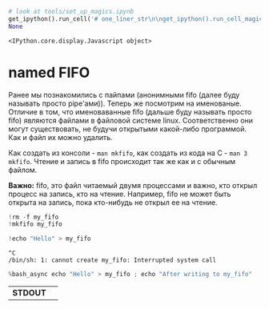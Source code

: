 ```python
# look at tools/set_up_magics.ipynb
get_ipython().run_cell('# one_liner_str\n\nget_ipython().run_cell_magic(\'javascript\', \'\', \'// setup cpp code highlighting\\nIPython.CodeCell.options_default.highlight_modes["text/x-c++src"] = {\\\'reg\\\':[/^%%cpp/]} ;\')\n\n# creating magics\nfrom IPython.core.magic import register_cell_magic, register_line_magic\nfrom IPython.display import display, Markdown, HTML\nimport argparse\nfrom subprocess import Popen, PIPE\nimport random\nimport sys\nimport os\nimport shutil\nimport shlex\n\n@register_cell_magic\ndef save_file(args_str, cell, line_comment_start="#"):\n    parser = argparse.ArgumentParser()\n    parser.add_argument("fname")\n    parser.add_argument("--ejudge-style", action="store_true")\n    args = parser.parse_args(args_str.split())\n    \n    cell = cell if cell[-1] == \'\\n\' or args.no_eof_newline else cell + "\\n"\n    cmds = []\n    with open(args.fname, "w") as f:\n        f.write(line_comment_start + " %%cpp " + args_str + "\\n")\n        for line in cell.split("\\n"):\n            line_to_write = (line if not args.ejudge_style else line.rstrip()) + "\\n"\n            if line.startswith("%"):\n                run_prefix = "%run "\n                assert line.startswith(run_prefix)\n                cmds.append(line[len(run_prefix):].strip())\n                f.write(line_comment_start + " " + line_to_write)\n            else:\n                f.write(line_to_write)\n        f.write("" if not args.ejudge_style else line_comment_start + r" line without \\n")\n    for cmd in cmds:\n        display(Markdown("Run: `%s`" % cmd))\n        get_ipython().system(cmd)\n\n@register_cell_magic\ndef cpp(fname, cell):\n    save_file(fname, cell, "//")\n\n@register_cell_magic\ndef asm(fname, cell):\n    save_file(fname, cell, "//")\n    \n@register_cell_magic\ndef makefile(fname, cell):\n    assert not fname\n    save_file("makefile", cell.replace(" " * 4, "\\t"))\n        \n@register_line_magic\ndef p(line):\n    try:\n        expr, comment = line.split(" #")\n        display(Markdown("`{} = {}`  # {}".format(expr.strip(), eval(expr), comment.strip())))\n    except:\n        display(Markdown("{} = {}".format(line, eval(line))))\n        \ndef show_file(file, clear_at_begin=True, return_html_string=False):\n    if clear_at_begin:\n        get_ipython().system("truncate --size 0 " + file)\n    obj = file.replace(\'.\', \'_\').replace(\'/\', \'_\') + "_obj"\n    html_string = \'\'\'\n        <script type=text/javascript>\n        var entrance___OBJ__ = 0;\n        function refresh__OBJ__()\n        {\n            entrance___OBJ__ -= 1;\n            var elem = document.getElementById("__OBJ__");\n            if (elem) {\n                var xmlhttp=new XMLHttpRequest();\n                xmlhttp.onreadystatechange=function()\n                {\n                    var elem = document.getElementById("__OBJ__");\n                    //console.log(!!elem, xmlhttp.readyState, xmlhttp.status, entrance___OBJ__);\n                    if (elem && xmlhttp.readyState==4 && xmlhttp.status==200)\n                    {\n                        elem.innerText = xmlhttp.responseText;\n                        if (!entrance___OBJ__) {\n                            entrance___OBJ__ += 1;\n                            // console.log("req");\n                            window.setTimeout("refresh__OBJ__()", 300); \n                        }\n                        return xmlhttp.responseText;\n                    } \n                }\n                xmlhttp.open("GET", "__FILE__", true);\n                xmlhttp.send();     \n            }\n        }\n        \n        if (!entrance___OBJ__) {\n            entrance___OBJ__ += 1;\n            refresh__OBJ__(); \n        }\n        \n        </script>\n        \n        <font color="white"> <tt>\n        <p id="__OBJ__" style="font-size: 16px; border:3px #333333 solid; background: #333333; border-radius: 10px; padding: 10px;  "></p>\n        </tt> </font>\n        \'\'\'.replace("__OBJ__", obj).replace("__FILE__", file)\n    if return_html_string:\n        return html_string\n    display(HTML(html_string))\n    \nBASH_POPEN_TMP_DIR = "./bash_popen_tmp"\n    \ndef bash_popen_terminate_all():\n    for p in globals().get("bash_popen_list", []):\n        print("Terminate pid=" + str(p.pid), file=sys.stderr)\n        p.terminate()\n    globals()["bash_popen_list"] = []\n    if os.path.exists(BASH_POPEN_TMP_DIR):\n        shutil.rmtree(BASH_POPEN_TMP_DIR)\n\nbash_popen_terminate_all()  \n\ndef bash_popen(cmd):\n    if not os.path.exists(BASH_POPEN_TMP_DIR):\n        os.mkdir(BASH_POPEN_TMP_DIR)\n    h = os.path.join(BASH_POPEN_TMP_DIR, str(random.randint(0, 1e18)))\n    stdout_file = h + ".out.html"\n    stderr_file = h + ".err.html"\n    run_log_file = h + ".fin.html"\n    \n    stdout = open(stdout_file, "wb")\n    stdout = open(stderr_file, "wb")\n    \n    html = """\n    <table width="100%">\n    <colgroup>\n       <col span="1" style="width: 70px;">\n       <col span="1">\n    </colgroup>    \n    <tbody>\n      <tr> <td><b>STDOUT</b> <td> {stdout}  \n      <tr> <td><b>STDERR</b> <td> {stderr}  \n      <tr> <td><b>RUN LOG</b> <td> {run_log}  \n    </tbody>\n    </table>\n    """.format(\n        stdout=show_file(stdout_file, return_html_string=True),\n        stderr=show_file(stderr_file, return_html_string=True),\n        run_log=show_file(run_log_file, return_html_string=True),\n    )\n    \n    cmd = """\n        bash -c {cmd} &\n        pid=$!\n        echo "Process started! pid=${{pid}}" > {run_log_file}\n        wait ${{pid}}\n        echo "Process finished! exit_code=$?" >> {run_log_file}\n    """.format(cmd=shlex.quote(cmd), run_log_file=run_log_file)\n    # print(cmd)\n    display(HTML(html))\n    \n    p = Popen(["bash", "-c", cmd], stdin=PIPE, stdout=stdout, stderr=stdout)\n    \n    bash_popen_list.append(p)\n    return p\n\n\n@register_line_magic\ndef bash_async(line):\n    bash_popen(line)\n    \ndef make_oneliner():\n    return \'# look at tools/set_up_magics.ipynb\\nget_ipython().run_cell(%s)\\nNone\' % repr(one_liner_str)\n')
None
```


    <IPython.core.display.Javascript object>


# named FIFO

Ранее мы познакомились с пайпами (анонимными fifo (далее буду называть просто pipe'ами)). Теперь же посмотрим на именованые.
Отличие в том, что именоваванные fifo (дальше буду называть просто fifo) являются файлами в файловой системе linux. Соответственно они могут существовать, не будучи открытыми какой-либо программой. Как и файл их можно удалить.

Как создать из консоли - `man mkfifo`, как создать из кода на C - `man 3 mkfifo`. Чтение и запись в fifo происходит так же как и с обычным файлом.

**Важно:** fifo, это файл читаемый двумя процессами и важно, кто открыл процесс на запись, кто на чтение. Например, fifo не может быть открыта на запись, пока кто-нибудь не открыл ее на чтение.


```python
!rm -f my_fifo
!mkfifo my_fifo
```


```python
!echo "Hello" > my_fifo
```

    ^C
    /bin/sh: 1: cannot create my_fifo: Interrupted system call



```python
%bash_async echo "Hello" > my_fifo ; echo "After writing to my_fifo"
```



<table width="100%">
<colgroup>
   <col span="1" style="width: 70px;">
   <col span="1">
</colgroup>    
<tbody>
  <tr> <td><b>STDOUT</b> <td> 
    <script type=text/javascript>
    var entrance___bash_popen_tmp_841531200595707846_out_html_obj = 0;
    function refresh__bash_popen_tmp_841531200595707846_out_html_obj()
    {
        entrance___bash_popen_tmp_841531200595707846_out_html_obj -= 1;
        var elem = document.getElementById("__bash_popen_tmp_841531200595707846_out_html_obj");
        if (elem) {
            var xmlhttp=new XMLHttpRequest();
            xmlhttp.onreadystatechange=function()
            {
                var elem = document.getElementById("__bash_popen_tmp_841531200595707846_out_html_obj");
                //console.log(!!elem, xmlhttp.readyState, xmlhttp.status, entrance___bash_popen_tmp_841531200595707846_out_html_obj);
                if (elem && xmlhttp.readyState==4 && xmlhttp.status==200)
                {
                    elem.innerText = xmlhttp.responseText;
                    if (!entrance___bash_popen_tmp_841531200595707846_out_html_obj) {
                        entrance___bash_popen_tmp_841531200595707846_out_html_obj += 1;
                        // console.log("req");
                        window.setTimeout("refresh__bash_popen_tmp_841531200595707846_out_html_obj()", 300); 
                    }
                    return xmlhttp.responseText;
                } 
            }
            xmlhttp.open("GET", "./bash_popen_tmp/841531200595707846.out.html", true);
            xmlhttp.send();     
        }
    }

    if (!entrance___bash_popen_tmp_841531200595707846_out_html_obj) {
        entrance___bash_popen_tmp_841531200595707846_out_html_obj += 1;
        refresh__bash_popen_tmp_841531200595707846_out_html_obj(); 
    }

    </script>

    <font color="white"> <tt>
    <p id="__bash_popen_tmp_841531200595707846_out_html_obj" style="font-size: 16px; border:3px #333333 solid; background: #333333; border-radius: 10px; padding: 10px;  "></p>
    </tt> </font>
      
  <tr> <td><b>STDERR</b> <td> 
    <script type=text/javascript>
    var entrance___bash_popen_tmp_841531200595707846_err_html_obj = 0;
    function refresh__bash_popen_tmp_841531200595707846_err_html_obj()
    {
        entrance___bash_popen_tmp_841531200595707846_err_html_obj -= 1;
        var elem = document.getElementById("__bash_popen_tmp_841531200595707846_err_html_obj");
        if (elem) {
            var xmlhttp=new XMLHttpRequest();
            xmlhttp.onreadystatechange=function()
            {
                var elem = document.getElementById("__bash_popen_tmp_841531200595707846_err_html_obj");
                //console.log(!!elem, xmlhttp.readyState, xmlhttp.status, entrance___bash_popen_tmp_841531200595707846_err_html_obj);
                if (elem && xmlhttp.readyState==4 && xmlhttp.status==200)
                {
                    elem.innerText = xmlhttp.responseText;
                    if (!entrance___bash_popen_tmp_841531200595707846_err_html_obj) {
                        entrance___bash_popen_tmp_841531200595707846_err_html_obj += 1;
                        // console.log("req");
                        window.setTimeout("refresh__bash_popen_tmp_841531200595707846_err_html_obj()", 300); 
                    }
                    return xmlhttp.responseText;
                } 
            }
            xmlhttp.open("GET", "./bash_popen_tmp/841531200595707846.err.html", true);
            xmlhttp.send();     
        }
    }

    if (!entrance___bash_popen_tmp_841531200595707846_err_html_obj) {
        entrance___bash_popen_tmp_841531200595707846_err_html_obj += 1;
        refresh__bash_popen_tmp_841531200595707846_err_html_obj(); 
    }

    </script>

    <font color="white"> <tt>
    <p id="__bash_popen_tmp_841531200595707846_err_html_obj" style="font-size: 16px; border:3px #333333 solid; background: #333333; border-radius: 10px; padding: 10px;  "></p>
    </tt> </font>
      
  <tr> <td><b>RUN LOG</b> <td> 
    <script type=text/javascript>
    var entrance___bash_popen_tmp_841531200595707846_fin_html_obj = 0;
    function refresh__bash_popen_tmp_841531200595707846_fin_html_obj()
    {
        entrance___bash_popen_tmp_841531200595707846_fin_html_obj -= 1;
        var elem = document.getElementById("__bash_popen_tmp_841531200595707846_fin_html_obj");
        if (elem) {
            var xmlhttp=new XMLHttpRequest();
            xmlhttp.onreadystatechange=function()
            {
                var elem = document.getElementById("__bash_popen_tmp_841531200595707846_fin_html_obj");
                //console.log(!!elem, xmlhttp.readyState, xmlhttp.status, entrance___bash_popen_tmp_841531200595707846_fin_html_obj);
                if (elem && xmlhttp.readyState==4 && xmlhttp.status==200)
                {
                    elem.innerText = xmlhttp.responseText;
                    if (!entrance___bash_popen_tmp_841531200595707846_fin_html_obj) {
                        entrance___bash_popen_tmp_841531200595707846_fin_html_obj += 1;
                        // console.log("req");
                        window.setTimeout("refresh__bash_popen_tmp_841531200595707846_fin_html_obj()", 300); 
                    }
                    return xmlhttp.responseText;
                } 
            }
            xmlhttp.open("GET", "./bash_popen_tmp/841531200595707846.fin.html", true);
            xmlhttp.send();     
        }
    }

    if (!entrance___bash_popen_tmp_841531200595707846_fin_html_obj) {
        entrance___bash_popen_tmp_841531200595707846_fin_html_obj += 1;
        refresh__bash_popen_tmp_841531200595707846_fin_html_obj(); 
    }

    </script>

    <font color="white"> <tt>
    <p id="__bash_popen_tmp_841531200595707846_fin_html_obj" style="font-size: 16px; border:3px #333333 solid; background: #333333; border-radius: 10px; padding: 10px;  "></p>
    </tt> </font>
      
</tbody>
</table>




```python
!cat my_fifo
```

    Hello


# Теперь на С
Обратите внимание, что fifo не может открыться на запись, пока ее не начнут читать.


```cpp
%%cpp write_fifo.cpp
%run gcc write_fifo.cpp -o write_fifo.exe

#include <stdio.h>
#include <stdlib.h>
#include <unistd.h>
#include <assert.h>
#include <sys/wait.h>
#include <fcntl.h>

int main() {
    fprintf(stderr, "Started\n"); fflush(stderr);
    int fd = open("my_fifo", O_WRONLY);
    assert(fd >= 0);
    fprintf(stderr, "Opened\n"); fflush(stderr);
    const char str[] = "Hello from C!\n";
    assert(write(fd, str, sizeof(str)) == sizeof(str));
    fprintf(stderr, "Written\n"); fflush(stderr);
    assert(close(fd) == 0);
    fprintf(stderr, "Closed\n"); fflush(stderr);
    return 0;
}
```


Run: `gcc write_fifo.cpp -o write_fifo.exe`



```python
%bash_async ./write_fifo.exe
```



<table width="100%">
<colgroup>
   <col span="1" style="width: 70px;">
   <col span="1">
</colgroup>    
<tbody>
  <tr> <td><b>STDOUT</b> <td> 
    <script type=text/javascript>
    var entrance___bash_popen_tmp_82959761933755356_out_html_obj = 0;
    function refresh__bash_popen_tmp_82959761933755356_out_html_obj()
    {
        entrance___bash_popen_tmp_82959761933755356_out_html_obj -= 1;
        var elem = document.getElementById("__bash_popen_tmp_82959761933755356_out_html_obj");
        if (elem) {
            var xmlhttp=new XMLHttpRequest();
            xmlhttp.onreadystatechange=function()
            {
                var elem = document.getElementById("__bash_popen_tmp_82959761933755356_out_html_obj");
                //console.log(!!elem, xmlhttp.readyState, xmlhttp.status, entrance___bash_popen_tmp_82959761933755356_out_html_obj);
                if (elem && xmlhttp.readyState==4 && xmlhttp.status==200)
                {
                    elem.innerText = xmlhttp.responseText;
                    if (!entrance___bash_popen_tmp_82959761933755356_out_html_obj) {
                        entrance___bash_popen_tmp_82959761933755356_out_html_obj += 1;
                        // console.log("req");
                        window.setTimeout("refresh__bash_popen_tmp_82959761933755356_out_html_obj()", 300); 
                    }
                    return xmlhttp.responseText;
                } 
            }
            xmlhttp.open("GET", "./bash_popen_tmp/82959761933755356.out.html", true);
            xmlhttp.send();     
        }
    }

    if (!entrance___bash_popen_tmp_82959761933755356_out_html_obj) {
        entrance___bash_popen_tmp_82959761933755356_out_html_obj += 1;
        refresh__bash_popen_tmp_82959761933755356_out_html_obj(); 
    }

    </script>

    <font color="white"> <tt>
    <p id="__bash_popen_tmp_82959761933755356_out_html_obj" style="font-size: 16px; border:3px #333333 solid; background: #333333; border-radius: 10px; padding: 10px;  "></p>
    </tt> </font>
      
  <tr> <td><b>STDERR</b> <td> 
    <script type=text/javascript>
    var entrance___bash_popen_tmp_82959761933755356_err_html_obj = 0;
    function refresh__bash_popen_tmp_82959761933755356_err_html_obj()
    {
        entrance___bash_popen_tmp_82959761933755356_err_html_obj -= 1;
        var elem = document.getElementById("__bash_popen_tmp_82959761933755356_err_html_obj");
        if (elem) {
            var xmlhttp=new XMLHttpRequest();
            xmlhttp.onreadystatechange=function()
            {
                var elem = document.getElementById("__bash_popen_tmp_82959761933755356_err_html_obj");
                //console.log(!!elem, xmlhttp.readyState, xmlhttp.status, entrance___bash_popen_tmp_82959761933755356_err_html_obj);
                if (elem && xmlhttp.readyState==4 && xmlhttp.status==200)
                {
                    elem.innerText = xmlhttp.responseText;
                    if (!entrance___bash_popen_tmp_82959761933755356_err_html_obj) {
                        entrance___bash_popen_tmp_82959761933755356_err_html_obj += 1;
                        // console.log("req");
                        window.setTimeout("refresh__bash_popen_tmp_82959761933755356_err_html_obj()", 300); 
                    }
                    return xmlhttp.responseText;
                } 
            }
            xmlhttp.open("GET", "./bash_popen_tmp/82959761933755356.err.html", true);
            xmlhttp.send();     
        }
    }

    if (!entrance___bash_popen_tmp_82959761933755356_err_html_obj) {
        entrance___bash_popen_tmp_82959761933755356_err_html_obj += 1;
        refresh__bash_popen_tmp_82959761933755356_err_html_obj(); 
    }

    </script>

    <font color="white"> <tt>
    <p id="__bash_popen_tmp_82959761933755356_err_html_obj" style="font-size: 16px; border:3px #333333 solid; background: #333333; border-radius: 10px; padding: 10px;  "></p>
    </tt> </font>
      
  <tr> <td><b>RUN LOG</b> <td> 
    <script type=text/javascript>
    var entrance___bash_popen_tmp_82959761933755356_fin_html_obj = 0;
    function refresh__bash_popen_tmp_82959761933755356_fin_html_obj()
    {
        entrance___bash_popen_tmp_82959761933755356_fin_html_obj -= 1;
        var elem = document.getElementById("__bash_popen_tmp_82959761933755356_fin_html_obj");
        if (elem) {
            var xmlhttp=new XMLHttpRequest();
            xmlhttp.onreadystatechange=function()
            {
                var elem = document.getElementById("__bash_popen_tmp_82959761933755356_fin_html_obj");
                //console.log(!!elem, xmlhttp.readyState, xmlhttp.status, entrance___bash_popen_tmp_82959761933755356_fin_html_obj);
                if (elem && xmlhttp.readyState==4 && xmlhttp.status==200)
                {
                    elem.innerText = xmlhttp.responseText;
                    if (!entrance___bash_popen_tmp_82959761933755356_fin_html_obj) {
                        entrance___bash_popen_tmp_82959761933755356_fin_html_obj += 1;
                        // console.log("req");
                        window.setTimeout("refresh__bash_popen_tmp_82959761933755356_fin_html_obj()", 300); 
                    }
                    return xmlhttp.responseText;
                } 
            }
            xmlhttp.open("GET", "./bash_popen_tmp/82959761933755356.fin.html", true);
            xmlhttp.send();     
        }
    }

    if (!entrance___bash_popen_tmp_82959761933755356_fin_html_obj) {
        entrance___bash_popen_tmp_82959761933755356_fin_html_obj += 1;
        refresh__bash_popen_tmp_82959761933755356_fin_html_obj(); 
    }

    </script>

    <font color="white"> <tt>
    <p id="__bash_popen_tmp_82959761933755356_fin_html_obj" style="font-size: 16px; border:3px #333333 solid; background: #333333; border-radius: 10px; padding: 10px;  "></p>
    </tt> </font>
      
</tbody>
</table>




```python
!cat my_fifo
```

    Hello from C!
    

# Директория /proc/<pid\>/*

Интересная штука директория `/proc` это виртулаьная файловая система в которой можно получать сведения о процессах, читая из из файлов. (Это не обычные файлы на диске, а скорее некоторое view на сведения о процессах из ядра системы).

Что есть в proc: http://man7.org/linux/man-pages/man5/proc.5.html

Имеющая отношение к делу статья на хабре: https://habr.com/ru/post/209446/

Посмотрим, что можно узнать о запущенном процессе:


```python
# запустим процесс в фоне
%bash_async echo "Hello" > my_fifo 
```



<table width="100%">
<colgroup>
   <col span="1" style="width: 70px;">
   <col span="1">
</colgroup>    
<tbody>
  <tr> <td><b>STDOUT</b> <td> 
    <script type=text/javascript>
    var entrance___bash_popen_tmp_572005684422340190_out_html_obj = 0;
    function refresh__bash_popen_tmp_572005684422340190_out_html_obj()
    {
        entrance___bash_popen_tmp_572005684422340190_out_html_obj -= 1;
        var elem = document.getElementById("__bash_popen_tmp_572005684422340190_out_html_obj");
        if (elem) {
            var xmlhttp=new XMLHttpRequest();
            xmlhttp.onreadystatechange=function()
            {
                var elem = document.getElementById("__bash_popen_tmp_572005684422340190_out_html_obj");
                //console.log(!!elem, xmlhttp.readyState, xmlhttp.status, entrance___bash_popen_tmp_572005684422340190_out_html_obj);
                if (elem && xmlhttp.readyState==4 && xmlhttp.status==200)
                {
                    elem.innerText = xmlhttp.responseText;
                    if (!entrance___bash_popen_tmp_572005684422340190_out_html_obj) {
                        entrance___bash_popen_tmp_572005684422340190_out_html_obj += 1;
                        // console.log("req");
                        window.setTimeout("refresh__bash_popen_tmp_572005684422340190_out_html_obj()", 300); 
                    }
                    return xmlhttp.responseText;
                } 
            }
            xmlhttp.open("GET", "./bash_popen_tmp/572005684422340190.out.html", true);
            xmlhttp.send();     
        }
    }

    if (!entrance___bash_popen_tmp_572005684422340190_out_html_obj) {
        entrance___bash_popen_tmp_572005684422340190_out_html_obj += 1;
        refresh__bash_popen_tmp_572005684422340190_out_html_obj(); 
    }

    </script>

    <font color="white"> <tt>
    <p id="__bash_popen_tmp_572005684422340190_out_html_obj" style="font-size: 16px; border:3px #333333 solid; background: #333333; border-radius: 10px; padding: 10px;  "></p>
    </tt> </font>
      
  <tr> <td><b>STDERR</b> <td> 
    <script type=text/javascript>
    var entrance___bash_popen_tmp_572005684422340190_err_html_obj = 0;
    function refresh__bash_popen_tmp_572005684422340190_err_html_obj()
    {
        entrance___bash_popen_tmp_572005684422340190_err_html_obj -= 1;
        var elem = document.getElementById("__bash_popen_tmp_572005684422340190_err_html_obj");
        if (elem) {
            var xmlhttp=new XMLHttpRequest();
            xmlhttp.onreadystatechange=function()
            {
                var elem = document.getElementById("__bash_popen_tmp_572005684422340190_err_html_obj");
                //console.log(!!elem, xmlhttp.readyState, xmlhttp.status, entrance___bash_popen_tmp_572005684422340190_err_html_obj);
                if (elem && xmlhttp.readyState==4 && xmlhttp.status==200)
                {
                    elem.innerText = xmlhttp.responseText;
                    if (!entrance___bash_popen_tmp_572005684422340190_err_html_obj) {
                        entrance___bash_popen_tmp_572005684422340190_err_html_obj += 1;
                        // console.log("req");
                        window.setTimeout("refresh__bash_popen_tmp_572005684422340190_err_html_obj()", 300); 
                    }
                    return xmlhttp.responseText;
                } 
            }
            xmlhttp.open("GET", "./bash_popen_tmp/572005684422340190.err.html", true);
            xmlhttp.send();     
        }
    }

    if (!entrance___bash_popen_tmp_572005684422340190_err_html_obj) {
        entrance___bash_popen_tmp_572005684422340190_err_html_obj += 1;
        refresh__bash_popen_tmp_572005684422340190_err_html_obj(); 
    }

    </script>

    <font color="white"> <tt>
    <p id="__bash_popen_tmp_572005684422340190_err_html_obj" style="font-size: 16px; border:3px #333333 solid; background: #333333; border-radius: 10px; padding: 10px;  "></p>
    </tt> </font>
      
  <tr> <td><b>RUN LOG</b> <td> 
    <script type=text/javascript>
    var entrance___bash_popen_tmp_572005684422340190_fin_html_obj = 0;
    function refresh__bash_popen_tmp_572005684422340190_fin_html_obj()
    {
        entrance___bash_popen_tmp_572005684422340190_fin_html_obj -= 1;
        var elem = document.getElementById("__bash_popen_tmp_572005684422340190_fin_html_obj");
        if (elem) {
            var xmlhttp=new XMLHttpRequest();
            xmlhttp.onreadystatechange=function()
            {
                var elem = document.getElementById("__bash_popen_tmp_572005684422340190_fin_html_obj");
                //console.log(!!elem, xmlhttp.readyState, xmlhttp.status, entrance___bash_popen_tmp_572005684422340190_fin_html_obj);
                if (elem && xmlhttp.readyState==4 && xmlhttp.status==200)
                {
                    elem.innerText = xmlhttp.responseText;
                    if (!entrance___bash_popen_tmp_572005684422340190_fin_html_obj) {
                        entrance___bash_popen_tmp_572005684422340190_fin_html_obj += 1;
                        // console.log("req");
                        window.setTimeout("refresh__bash_popen_tmp_572005684422340190_fin_html_obj()", 300); 
                    }
                    return xmlhttp.responseText;
                } 
            }
            xmlhttp.open("GET", "./bash_popen_tmp/572005684422340190.fin.html", true);
            xmlhttp.send();     
        }
    }

    if (!entrance___bash_popen_tmp_572005684422340190_fin_html_obj) {
        entrance___bash_popen_tmp_572005684422340190_fin_html_obj += 1;
        refresh__bash_popen_tmp_572005684422340190_fin_html_obj(); 
    }

    </script>

    <font color="white"> <tt>
    <p id="__bash_popen_tmp_572005684422340190_fin_html_obj" style="font-size: 16px; border:3px #333333 solid; background: #333333; border-radius: 10px; padding: 10px;  "></p>
    </tt> </font>
      
</tbody>
</table>




```python
!ps aux | grep Hello
```

    pechatn+  2518  0.0  0.1  19600  3120 ?        S    21:17   0:00 bash -c echo 'Process started!' > tmp/515226009711462029.fin.html; echo "Hello" > my_fifo ; echo "After writing to my_fifo" ; echo "Process finished! code=$?" >> tmp/515226009711462029.fin.html
    pechatn+  2726  0.0  0.1  19596  3224 ?        S    21:32   0:00 bash -c echo "Hello" > my_fifo ; echo "After writing to my_fifo"
    pechatn+  2799  0.0  0.1  19596  3200 ?        S    21:37   0:00 bash -c echo "Hello" > my_fifo ; echo "After writing to my_fifo"
    pechatn+  2836  0.0  0.1  19596  3236 ?        S    21:40   0:00 bash -c echo "Hello" > my_fifo ; echo "After writing to my_fifo"
    pechatn+  2927  0.0  0.1  19596  3164 ?        S    21:43   0:00 bash -c echo "Hello" > my_fifo ; echo "After writing to my_fifo"
    pechatn+  2998  0.0  0.1  19596  3156 ?        S    21:45   0:00 bash -c echo "Hello" > my_fifo ; echo "After writing to my_fifo"
    pechatn+  3012  0.0  0.1  19596  3204 ?        S    21:45   0:00 bash -c echo "Hello" > my_fifo ; echo "After writing to my_fifo"
    pechatn+  3028  0.0  0.1  19596  3120 ?        S    21:46   0:00 bash -c echo "Hello" > my_fifo ; echo "After writing to my_fifo"
    pechatn+  3122  0.0  0.1  19596  3148 ?        S    21:49   0:00 bash -c echo "Hello" > my_fifo ; echo "After writing to my_fifo"
    pechatn+  3285  0.0  0.1  19596  3236 ?        S    21:56   0:00 bash -c echo "Hello" > my_fifo ; echo "After writing to my_fifo"
    pechatn+  3318  0.0  0.1  19596  3196 ?        S    22:00   0:00 bash -c echo "Hello" > my_fifo ; echo "After writing to my_fifo"
    pechatn+  3377  0.0  0.1  19596  3204 ?        S    22:01   0:00 bash -c echo "Hello" > my_fifo ; echo "After wddfsffsfsdfdssdriting to my_fifo"
    pechatn+  3409  0.0  0.1  19596  3236 ?        S    22:02   0:00 bash -c echo "Hello" > my_fifo ; echo "After wddfsffsfsdfdssdriting to my_fifo"
    pechatn+  3572  0.0  0.1  19596  3132 ?        S    22:11   0:00 bash -c echo "Hello $USER" > my_fifo ; echo After writing to my_fifo
    pechatn+  3591  0.0  0.1  19596  3148 ?        S    22:12   0:00 bash -c echo "Hello $USER" > my_fifo ; echo After writing to my_fifo
    pechatn+  3619  0.0  0.1  19596  3160 ?        S    22:14   0:00 bash -c echo "Hello $USER" > my_fifo ; echo After writing to my_fifo
    pechatn+  3631  0.0  0.1  19596  3196 ?        S    22:14   0:00 bash -c echo "Hello $USER" > my_fifo ; echo After writing to my_fifo
    pechatn+  3649  0.0  0.1  19596  3224 ?        S    22:15   0:00 bash -c echo "Hello $USER" > my_fifo ; echo After writing to my_fifo
    pechatn+  3663  0.0  0.1  19596  3156 ?        S    22:15   0:00 bash -c echo "Hello $USER" > my_fifo ; echo After writing to my_fifo
    pechatn+  3677  0.0  0.1  19596  3160 ?        S    22:16   0:00 bash -c echo "Hello $USER" > my_fifo ; echo After writing to my_fifo
    pechatn+  3689  0.0  0.1  19596  3160 ?        S    22:16   0:00 bash -c echo "Hello $USER" > my_fifo ; echo After writing to my_fifo
    pechatn+  3869  0.0  0.1  19596  3160 ?        S    22:26   0:00 bash -c echo "Hello $USER" > my_fifo ; echo \After writing to my_fifo\
    pechatn+  3981  0.0  0.1  19596  3120 ?        S    22:31   0:00 bash -c echo "Hello $USER" > my_fifo ; echo 'After writing to my_fifo'
    pechatn+  3994  0.0  0.1  19596  3164 ?        S    22:31   0:00 bash -c echo "Hello $USER" > my_fifo ; echo 'After writing to my_fifo'
    pechatn+  4006  0.0  0.1  19596  3200 ?        S    22:32   0:00 bash -c echo "Hello $USER" > my_fifo ; echo 'After writing to my_fifo'
    pechatn+  4020  0.0  0.1  19596  3164 ?        S    22:32   0:00 bash -c echo "Hello $USER" > my_fifo ; echo 'After writing to my_fifo'
    pechatn+  4032  0.0  0.1  19596  3260 ?        S    22:33   0:00 bash -c echo "Hello $USER" > my_fifo ; echo 'After writing to my_fifo'
    pechatn+  4048  0.0  0.1  19596  3164 ?        S    22:34   0:00 bash -c echo "Hello $USER" > my_fifo ; echo 'After writing to my_fifo'
    pechatn+  4144  0.0  0.1  19596  3164 ?        S    22:37   0:00 bash -c          bash -c 'echo "Hello" > my_fifo ' &         pid=$!         echo "Process started! pid=${pid}" > ./bash_popen_tmp/572005684422340190.fin.html         wait ${pid}         echo "Process finished! exit_code=$?" >> ./bash_popen_tmp/572005684422340190.fin.html     
    pechatn+  4145  0.0  0.1  19596  3224 ?        S    22:37   0:00 bash -c echo "Hello" > my_fifo 
    pechatn+  4146  0.0  0.0   4504   796 pts/17   Ss+  22:37   0:00 /bin/sh -c ps aux | grep Hello
    pechatn+  4148  0.0  0.0  21292  1020 pts/17   S+   22:37   0:00 grep Hello



```python
!cat /proc/4145/status
```

    Name:	bash
    Umask:	0002
    State:	S (sleeping)
    Tgid:	4145
    Ngid:	0
    Pid:	4145
    PPid:	4144
    TracerPid:	0
    Uid:	1000	1000	1000	1000
    Gid:	1000	1000	1000	1000
    FDSize:	64
    Groups:	4 24 27 30 46 113 128 130 999 1000 
    NStgid:	4145
    NSpid:	4145
    NSpgid:	4079
    NSsid:	4079
    VmPeak:	   19596 kB
    VmSize:	   19596 kB
    VmLck:	       0 kB
    VmPin:	       0 kB
    VmHWM:	    3224 kB
    VmRSS:	    3224 kB
    RssAnon:	     200 kB
    RssFile:	    3024 kB
    RssShmem:	       0 kB
    VmData:	     176 kB
    VmStk:	     132 kB
    VmExe:	     976 kB
    VmLib:	    2112 kB
    VmPTE:	      72 kB
    VmSwap:	       0 kB
    HugetlbPages:	       0 kB
    CoreDumping:	0
    Threads:	1
    SigQ:	3/7735
    SigPnd:	0000000000000000
    ShdPnd:	0000000000000000
    SigBlk:	0000000000000000
    SigIgn:	0000000000000006
    SigCgt:	0000000000010000
    CapInh:	0000000000000000
    CapPrm:	0000000000000000
    CapEff:	0000000000000000
    CapBnd:	0000003fffffffff
    CapAmb:	0000000000000000
    NoNewPrivs:	0
    Seccomp:	0
    Speculation_Store_Bypass:	vulnerable
    Cpus_allowed:	1
    Cpus_allowed_list:	0
    Mems_allowed:	00000000,00000000,00000000,00000000,00000000,00000000,00000000,00000000,00000000,00000000,00000000,00000000,00000000,00000000,00000000,00000000,00000000,00000000,00000000,00000000,00000000,00000000,00000000,00000000,00000000,00000000,00000000,00000000,00000000,00000000,00000000,00000001
    Mems_allowed_list:	0
    voluntary_ctxt_switches:	1
    nonvoluntary_ctxt_switches:	1



```python
!cat my_fifo
```

    Hello



```python
!ps aux | grep write_fifo 
```

    pechatn+  4157  0.0  0.0   4504   840 pts/17   Ss+  22:37   0:00 /bin/sh -c ps aux | grep write_fifo 
    pechatn+  4159  0.0  0.0  21292   924 pts/17   S+   22:37   0:00 grep write_fifo



```python

```

# Пример применения на моей практике
Только на семинаре


```python

```


```python

```

# Пример, почему важно правильно открывать fifo


```python
import os
```


```python
fd = os.open("my_fifo", os.O_RDWR) # создаем ненужное открытие файла на запись
```


```python
%bash_async cat my_fifo
```



<table width="100%">
<colgroup>
   <col span="1" style="width: 70px;">
   <col span="1">
</colgroup>    
<tbody>
  <tr> <td><b>STDOUT</b> <td> 
    <script type=text/javascript>
    var entrance___bash_popen_tmp_799402355760673100_out_html_obj = 0;
    function refresh__bash_popen_tmp_799402355760673100_out_html_obj()
    {
        entrance___bash_popen_tmp_799402355760673100_out_html_obj -= 1;
        var elem = document.getElementById("__bash_popen_tmp_799402355760673100_out_html_obj");
        if (elem) {
            var xmlhttp=new XMLHttpRequest();
            xmlhttp.onreadystatechange=function()
            {
                var elem = document.getElementById("__bash_popen_tmp_799402355760673100_out_html_obj");
                //console.log(!!elem, xmlhttp.readyState, xmlhttp.status, entrance___bash_popen_tmp_799402355760673100_out_html_obj);
                if (elem && xmlhttp.readyState==4 && xmlhttp.status==200)
                {
                    elem.innerText = xmlhttp.responseText;
                    if (!entrance___bash_popen_tmp_799402355760673100_out_html_obj) {
                        entrance___bash_popen_tmp_799402355760673100_out_html_obj += 1;
                        // console.log("req");
                        window.setTimeout("refresh__bash_popen_tmp_799402355760673100_out_html_obj()", 300); 
                    }
                    return xmlhttp.responseText;
                } 
            }
            xmlhttp.open("GET", "./bash_popen_tmp/799402355760673100.out.html", true);
            xmlhttp.send();     
        }
    }

    if (!entrance___bash_popen_tmp_799402355760673100_out_html_obj) {
        entrance___bash_popen_tmp_799402355760673100_out_html_obj += 1;
        refresh__bash_popen_tmp_799402355760673100_out_html_obj(); 
    }

    </script>

    <font color="white"> <tt>
    <p id="__bash_popen_tmp_799402355760673100_out_html_obj" style="font-size: 16px; border:3px #333333 solid; background: #333333; border-radius: 10px; padding: 10px;  "></p>
    </tt> </font>
      
  <tr> <td><b>STDERR</b> <td> 
    <script type=text/javascript>
    var entrance___bash_popen_tmp_799402355760673100_err_html_obj = 0;
    function refresh__bash_popen_tmp_799402355760673100_err_html_obj()
    {
        entrance___bash_popen_tmp_799402355760673100_err_html_obj -= 1;
        var elem = document.getElementById("__bash_popen_tmp_799402355760673100_err_html_obj");
        if (elem) {
            var xmlhttp=new XMLHttpRequest();
            xmlhttp.onreadystatechange=function()
            {
                var elem = document.getElementById("__bash_popen_tmp_799402355760673100_err_html_obj");
                //console.log(!!elem, xmlhttp.readyState, xmlhttp.status, entrance___bash_popen_tmp_799402355760673100_err_html_obj);
                if (elem && xmlhttp.readyState==4 && xmlhttp.status==200)
                {
                    elem.innerText = xmlhttp.responseText;
                    if (!entrance___bash_popen_tmp_799402355760673100_err_html_obj) {
                        entrance___bash_popen_tmp_799402355760673100_err_html_obj += 1;
                        // console.log("req");
                        window.setTimeout("refresh__bash_popen_tmp_799402355760673100_err_html_obj()", 300); 
                    }
                    return xmlhttp.responseText;
                } 
            }
            xmlhttp.open("GET", "./bash_popen_tmp/799402355760673100.err.html", true);
            xmlhttp.send();     
        }
    }

    if (!entrance___bash_popen_tmp_799402355760673100_err_html_obj) {
        entrance___bash_popen_tmp_799402355760673100_err_html_obj += 1;
        refresh__bash_popen_tmp_799402355760673100_err_html_obj(); 
    }

    </script>

    <font color="white"> <tt>
    <p id="__bash_popen_tmp_799402355760673100_err_html_obj" style="font-size: 16px; border:3px #333333 solid; background: #333333; border-radius: 10px; padding: 10px;  "></p>
    </tt> </font>
      
  <tr> <td><b>RUN LOG</b> <td> 
    <script type=text/javascript>
    var entrance___bash_popen_tmp_799402355760673100_fin_html_obj = 0;
    function refresh__bash_popen_tmp_799402355760673100_fin_html_obj()
    {
        entrance___bash_popen_tmp_799402355760673100_fin_html_obj -= 1;
        var elem = document.getElementById("__bash_popen_tmp_799402355760673100_fin_html_obj");
        if (elem) {
            var xmlhttp=new XMLHttpRequest();
            xmlhttp.onreadystatechange=function()
            {
                var elem = document.getElementById("__bash_popen_tmp_799402355760673100_fin_html_obj");
                //console.log(!!elem, xmlhttp.readyState, xmlhttp.status, entrance___bash_popen_tmp_799402355760673100_fin_html_obj);
                if (elem && xmlhttp.readyState==4 && xmlhttp.status==200)
                {
                    elem.innerText = xmlhttp.responseText;
                    if (!entrance___bash_popen_tmp_799402355760673100_fin_html_obj) {
                        entrance___bash_popen_tmp_799402355760673100_fin_html_obj += 1;
                        // console.log("req");
                        window.setTimeout("refresh__bash_popen_tmp_799402355760673100_fin_html_obj()", 300); 
                    }
                    return xmlhttp.responseText;
                } 
            }
            xmlhttp.open("GET", "./bash_popen_tmp/799402355760673100.fin.html", true);
            xmlhttp.send();     
        }
    }

    if (!entrance___bash_popen_tmp_799402355760673100_fin_html_obj) {
        entrance___bash_popen_tmp_799402355760673100_fin_html_obj += 1;
        refresh__bash_popen_tmp_799402355760673100_fin_html_obj(); 
    }

    </script>

    <font color="white"> <tt>
    <p id="__bash_popen_tmp_799402355760673100_fin_html_obj" style="font-size: 16px; border:3px #333333 solid; background: #333333; border-radius: 10px; padding: 10px;  "></p>
    </tt> </font>
      
</tbody>
</table>




```python
!echo "Hello 1" > my_fifo
!echo "Hello 2" > my_fifo
!echo "Hello 3" > my_fifo
```


```python
os.close(fd) # Только после закрытия дескриптора процесс 'cat my_fifo' завершится. Так как закроется fifo
```

### Если же ненужного чтения не создавать:


```python
%bash_async cat my_fifo
```



<table width="100%">
<colgroup>
   <col span="1" style="width: 70px;">
   <col span="1">
</colgroup>    
<tbody>
  <tr> <td><b>STDOUT</b> <td> 
    <script type=text/javascript>
    var entrance___bash_popen_tmp_804562509990530205_out_html_obj = 0;
    function refresh__bash_popen_tmp_804562509990530205_out_html_obj()
    {
        entrance___bash_popen_tmp_804562509990530205_out_html_obj -= 1;
        var elem = document.getElementById("__bash_popen_tmp_804562509990530205_out_html_obj");
        if (elem) {
            var xmlhttp=new XMLHttpRequest();
            xmlhttp.onreadystatechange=function()
            {
                var elem = document.getElementById("__bash_popen_tmp_804562509990530205_out_html_obj");
                //console.log(!!elem, xmlhttp.readyState, xmlhttp.status, entrance___bash_popen_tmp_804562509990530205_out_html_obj);
                if (elem && xmlhttp.readyState==4 && xmlhttp.status==200)
                {
                    elem.innerText = xmlhttp.responseText;
                    if (!entrance___bash_popen_tmp_804562509990530205_out_html_obj) {
                        entrance___bash_popen_tmp_804562509990530205_out_html_obj += 1;
                        // console.log("req");
                        window.setTimeout("refresh__bash_popen_tmp_804562509990530205_out_html_obj()", 300); 
                    }
                    return xmlhttp.responseText;
                } 
            }
            xmlhttp.open("GET", "./bash_popen_tmp/804562509990530205.out.html", true);
            xmlhttp.send();     
        }
    }

    if (!entrance___bash_popen_tmp_804562509990530205_out_html_obj) {
        entrance___bash_popen_tmp_804562509990530205_out_html_obj += 1;
        refresh__bash_popen_tmp_804562509990530205_out_html_obj(); 
    }

    </script>

    <font color="white"> <tt>
    <p id="__bash_popen_tmp_804562509990530205_out_html_obj" style="font-size: 16px; border:3px #333333 solid; background: #333333; border-radius: 10px; padding: 10px;  "></p>
    </tt> </font>
      
  <tr> <td><b>STDERR</b> <td> 
    <script type=text/javascript>
    var entrance___bash_popen_tmp_804562509990530205_err_html_obj = 0;
    function refresh__bash_popen_tmp_804562509990530205_err_html_obj()
    {
        entrance___bash_popen_tmp_804562509990530205_err_html_obj -= 1;
        var elem = document.getElementById("__bash_popen_tmp_804562509990530205_err_html_obj");
        if (elem) {
            var xmlhttp=new XMLHttpRequest();
            xmlhttp.onreadystatechange=function()
            {
                var elem = document.getElementById("__bash_popen_tmp_804562509990530205_err_html_obj");
                //console.log(!!elem, xmlhttp.readyState, xmlhttp.status, entrance___bash_popen_tmp_804562509990530205_err_html_obj);
                if (elem && xmlhttp.readyState==4 && xmlhttp.status==200)
                {
                    elem.innerText = xmlhttp.responseText;
                    if (!entrance___bash_popen_tmp_804562509990530205_err_html_obj) {
                        entrance___bash_popen_tmp_804562509990530205_err_html_obj += 1;
                        // console.log("req");
                        window.setTimeout("refresh__bash_popen_tmp_804562509990530205_err_html_obj()", 300); 
                    }
                    return xmlhttp.responseText;
                } 
            }
            xmlhttp.open("GET", "./bash_popen_tmp/804562509990530205.err.html", true);
            xmlhttp.send();     
        }
    }

    if (!entrance___bash_popen_tmp_804562509990530205_err_html_obj) {
        entrance___bash_popen_tmp_804562509990530205_err_html_obj += 1;
        refresh__bash_popen_tmp_804562509990530205_err_html_obj(); 
    }

    </script>

    <font color="white"> <tt>
    <p id="__bash_popen_tmp_804562509990530205_err_html_obj" style="font-size: 16px; border:3px #333333 solid; background: #333333; border-radius: 10px; padding: 10px;  "></p>
    </tt> </font>
      
  <tr> <td><b>RUN LOG</b> <td> 
    <script type=text/javascript>
    var entrance___bash_popen_tmp_804562509990530205_fin_html_obj = 0;
    function refresh__bash_popen_tmp_804562509990530205_fin_html_obj()
    {
        entrance___bash_popen_tmp_804562509990530205_fin_html_obj -= 1;
        var elem = document.getElementById("__bash_popen_tmp_804562509990530205_fin_html_obj");
        if (elem) {
            var xmlhttp=new XMLHttpRequest();
            xmlhttp.onreadystatechange=function()
            {
                var elem = document.getElementById("__bash_popen_tmp_804562509990530205_fin_html_obj");
                //console.log(!!elem, xmlhttp.readyState, xmlhttp.status, entrance___bash_popen_tmp_804562509990530205_fin_html_obj);
                if (elem && xmlhttp.readyState==4 && xmlhttp.status==200)
                {
                    elem.innerText = xmlhttp.responseText;
                    if (!entrance___bash_popen_tmp_804562509990530205_fin_html_obj) {
                        entrance___bash_popen_tmp_804562509990530205_fin_html_obj += 1;
                        // console.log("req");
                        window.setTimeout("refresh__bash_popen_tmp_804562509990530205_fin_html_obj()", 300); 
                    }
                    return xmlhttp.responseText;
                } 
            }
            xmlhttp.open("GET", "./bash_popen_tmp/804562509990530205.fin.html", true);
            xmlhttp.send();     
        }
    }

    if (!entrance___bash_popen_tmp_804562509990530205_fin_html_obj) {
        entrance___bash_popen_tmp_804562509990530205_fin_html_obj += 1;
        refresh__bash_popen_tmp_804562509990530205_fin_html_obj(); 
    }

    </script>

    <font color="white"> <tt>
    <p id="__bash_popen_tmp_804562509990530205_fin_html_obj" style="font-size: 16px; border:3px #333333 solid; background: #333333; border-radius: 10px; padding: 10px;  "></p>
    </tt> </font>
      
</tbody>
</table>




```python
!echo "Hello 1" > my_fifo
```


```python
!echo "Hello 2" > my_fifo # то все зависнет тут
```

    ^C
    /bin/sh: 1: cannot create my_fifo: Interrupted system call



```python

```
